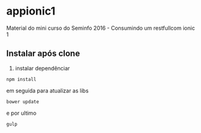 # appionic1
Material do mini curso do Seminfo 2016 - Consumindo um restfullcom ionic 1

## Instalar após clone
1. instalar dependênciar

```shell
npm install
```
em seguida para atualizar as libs
```shell
bower update
```
e por ultimo
```shell
gulp
```